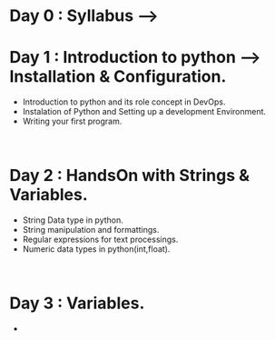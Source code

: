 # Day 0 : Syllabus -->

# Day 1 : Introduction to python  --> Installation & Configuration.
 * Introduction to python and its role concept in DevOps.
 * Instalation of Python and Setting up a development Environment.
 * Writing your first program.

<br>

# Day 2 : HandsOn with Strings & Variables.
 * String Data type in python.
 * String manipulation and formattings.
 * Regular expressions for text processings.
 * Numeric data types in python(int,float).

<br>

# Day 3 : Variables.
 * 
